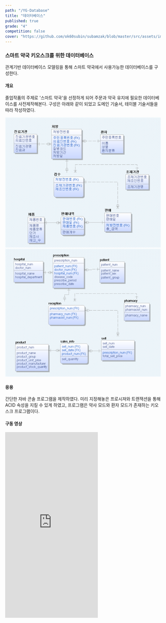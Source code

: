 ```yaml
---
path: "/YG-Database"
title: "데이터베이스"
published: true
grade: "4"
competition: false
cover: "https://github.com/ok60subin/subamzak/blob/master/src/assets/images/dbcover.png?raw=true"
---
```


<h3>스마트 약국 키오스크를 위한 데이터베이스 </h3>
<p>
    관계기반 데이터베이스 모델링을 통해 스마트 약국에서 사용가능한 데이터베이스를 구성한다. 
</p>
<h4>개요</h4>
<p>
    졸업작품의 주제로 '스마트 약국'을 선정하게 되어 주문과 약국 유지에 필요한 데이터베이스를 사전제작해본다. 
    구성은 아래와 같이 되었고 도메인 기술서, 테이블 기술서들을 따라 작성하였다.
 </p>
     <div class="box alt twoimg">
        <div class="row gtr-50 gtr-uniform imgs multi">
            <div class="col-6"> <span class="image fit">
                <img src="https://github.com/ok60subin/subamzak/blob/master/src/assets/images/dbcover.png?raw=true" alt="molcad">
            </span></div>
            <div class="col-6"> <span class="image fit">
                <img src="https://github.com/ok60subin/subamzak/blob/master/src/assets/images/dbmodel.png?raw=true"alt="moleCIRCUIT">
            </span></div>
        </div>
    </div>
<h4>응용</h4>
<p>
    간단한 자바 콘솔 프로그램을 제작하였다. 미리 지정해놓은 프로시져와 트랜잭션을 통해 ACID 속성을 지킬 수 있게 하였고, 프로그램은 약사 모드와 환자 모드가 존재하는 키오스크 프로그램이다.
</p>
<h4>구동 영상</h4>
<div class="box alt multi">
    <iframe height="600px" src="https://www.youtube.com/embed/zrtnAvBZaJk" frameborder="0" allow="accelerometer; autoplay; clipboard-write; encrypted-media; gyroscope; picture-in-picture" allowfullscreen></iframe>
</div>